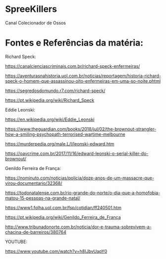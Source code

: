 # SpreeKillers
Canal Colecionador de Ossos

# Fontes e Referências da matéria:

Richard Speck:

https://canalcienciascriminais.com.br/richard-speck-enfermeiras/

https://aventurasnahistoria.uol.com.br/noticias/reportagem/historia-richard-speck-o-homem-que-assassinou-oito-enfermeiras-em-uma-so-noite.phtml

https://segredosdomundo.r7.com/richard-speck/

https://pt.wikipedia.org/wiki/Richard_Speck


Eddie Leonski:

https://en.wikipedia.org/wiki/Eddie_Leonski

https://www.theguardian.com/books/2018/jul/02/the-brownout-strangler-how-a-smiling-psychopath-terrorised-wartime-melbourne

https://murderpedia.org/male.L/l/leonski-edward.htm

https://oavcrime.com.br/2017/11/16/edward-leonski-o-serial-killer-do-brownout/


Genildo Ferreira de França:

https://nominuto.com/noticias/policia/doze-anos-de-um-massacre-que-virou-documentario/32368/

https://todonatalense.com.br/rio-grande-do-norte/o-dia-que-a-homofobia-matou-15-pessoas-na-grande-natal/

https://www1.folha.uol.com.br/fsp/cotidian/ff240501.htm

https://pt.wikipedia.org/wiki/Genildo_Ferreira_de_França

http://www.tribunadonorte.com.br/noticia/dor-e-trauma-sobrevivem-a-chacina-de-barreiros/380764

YOUTUBE:

https://www.youtube.com/watch?v=h8IJbvUapY0


